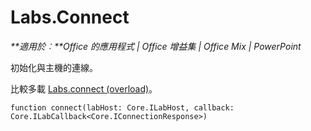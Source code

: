 
# Labs.Connect

 _**適用於︰**Office 的應用程式 | Office 增益集 | Office Mix | PowerPoint_

初始化與主機的連線。

比較多載 [Labs.connect (overload)](../../reference/office-mix/labs.connect-overload.md)。


```
function connect(labHost: Core.ILabHost, callback: Core.ILabCallback<Core.IConnectionResponse>)
```

